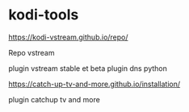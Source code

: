 # kodi-tools

https://kodi-vstream.github.io/repo/

Repo vstream

plugin vstream stable et beta
plugin dns python

https://catch-up-tv-and-more.github.io/installation/

plugin catchup tv and more


